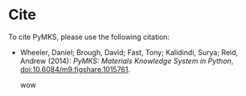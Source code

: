 # Cite

To cite PyMKS, please use the following citation:

  - Wheeler, Daniel; Brough, David; Fast, Tony; Kalidindi, Surya;
    Reid, Andrew (2014): *PyMKS: Materials Knowledge System in
    Python*,
    [doi:10.6084/m9.figshare.1015761](http://dx.doi.org/10.6084/m9.figshare.1015761).
    
    wow
